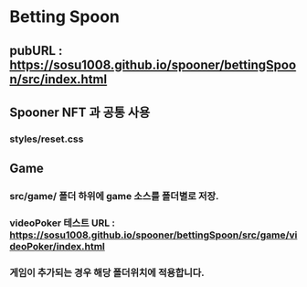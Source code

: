 # Betting Spoon
## pubURL : https://sosu1008.github.io/spooner/bettingSpoon/src/index.html

## Spooner NFT 과 공통 사용
### styles/reset.css

## Game
### src/game/ 폴더 하위에 game 소스를 폴더별로 저장.
### videoPoker 테스트 URL : https://sosu1008.github.io/spooner/bettingSpoon/src/game/videoPoker/index.html
### 게임이 추가되는 경우 해당 폴더위치에 적용합니다.
